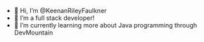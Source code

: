- 👋 Hi, I’m @KeenanRileyFaulkner
- 👀 I’m a full stack developer!
- 🌱 I’m currently learning more about Java programming through DevMountain

<!---
KeenanRileyFaulkner/KeenanRileyFaulkner is a ✨ special ✨ repository because its `README.md` (this file) appears on your GitHub profile.
You can click the Preview link to take a look at your changes.
--->
